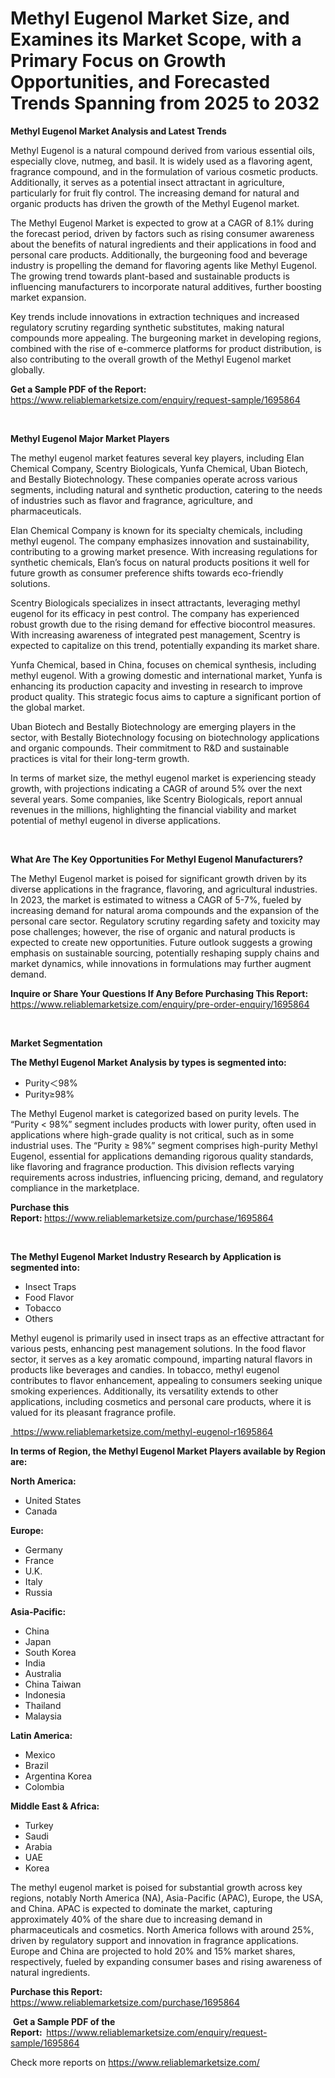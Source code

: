 <p><h1>Methyl Eugenol Market Size, and Examines its Market Scope, with a Primary Focus on Growth Opportunities, and Forecasted Trends Spanning from 2025 to 2032</h1></p><p><strong>Methyl Eugenol Market Analysis and Latest Trends</strong></p>
<p><p>Methyl Eugenol is a natural compound derived from various essential oils, especially clove, nutmeg, and basil. It is widely used as a flavoring agent, fragrance compound, and in the formulation of various cosmetic products. Additionally, it serves as a potential insect attractant in agriculture, particularly for fruit fly control. The increasing demand for natural and organic products has driven the growth of the Methyl Eugenol market.</p><p>The Methyl Eugenol Market is expected to grow at a CAGR of 8.1% during the forecast period, driven by factors such as rising consumer awareness about the benefits of natural ingredients and their applications in food and personal care products. Additionally, the burgeoning food and beverage industry is propelling the demand for flavoring agents like Methyl Eugenol. The growing trend towards plant-based and sustainable products is influencing manufacturers to incorporate natural additives, further boosting market expansion.</p><p>Key trends include innovations in extraction techniques and increased regulatory scrutiny regarding synthetic substitutes, making natural compounds more appealing. The burgeoning market in developing regions, combined with the rise of e-commerce platforms for product distribution, is also contributing to the overall growth of the Methyl Eugenol market globally.</p></p>
<p><strong>Get a Sample PDF of the Report:&nbsp;</strong> <a href="https://www.reliablemarketsize.com/enquiry/request-sample/1695864?utm_campaign=2461&utm_medium=2&utm_source=Github&utm_content=ia&utm_term=27032025&utm_id=methyl-eugenol">https://www.reliablemarketsize.com/enquiry/request-sample/1695864</a></p>
<p>&nbsp;</p>
<p><strong>Methyl Eugenol Major Market Players</strong></p>
<p><p>The methyl eugenol market features several key players, including Elan Chemical Company, Scentry Biologicals, Yunfa Chemical, Uban Biotech, and Bestally Biotechnology. These companies operate across various segments, including natural and synthetic production, catering to the needs of industries such as flavor and fragrance, agriculture, and pharmaceuticals.</p><p>Elan Chemical Company is known for its specialty chemicals, including methyl eugenol. The company emphasizes innovation and sustainability, contributing to a growing market presence. With increasing regulations for synthetic chemicals, Elan’s focus on natural products positions it well for future growth as consumer preference shifts towards eco-friendly solutions.</p><p>Scentry Biologicals specializes in insect attractants, leveraging methyl eugenol for its efficacy in pest control. The company has experienced robust growth due to the rising demand for effective biocontrol measures. With increasing awareness of integrated pest management, Scentry is expected to capitalize on this trend, potentially expanding its market share.</p><p>Yunfa Chemical, based in China, focuses on chemical synthesis, including methyl eugenol. With a growing domestic and international market, Yunfa is enhancing its production capacity and investing in research to improve product quality. This strategic focus aims to capture a significant portion of the global market.</p><p>Uban Biotech and Bestally Biotechnology are emerging players in the sector, with Bestally Biotechnology focusing on biotechnology applications and organic compounds. Their commitment to R&D and sustainable practices is vital for their long-term growth.</p><p>In terms of market size, the methyl eugenol market is experiencing steady growth, with projections indicating a CAGR of around 5% over the next several years. Some companies, like Scentry Biologicals, report annual revenues in the millions, highlighting the financial viability and market potential of methyl eugenol in diverse applications.</p></p>
<p>&nbsp;</p>
<p><strong>What Are The Key Opportunities For Methyl Eugenol Manufacturers?</strong></p>
<p><p>The Methyl Eugenol market is poised for significant growth driven by its diverse applications in the fragrance, flavoring, and agricultural industries. In 2023, the market is estimated to witness a CAGR of 5-7%, fueled by increasing demand for natural aroma compounds and the expansion of the personal care sector. Regulatory scrutiny regarding safety and toxicity may pose challenges; however, the rise of organic and natural products is expected to create new opportunities. Future outlook suggests a growing emphasis on sustainable sourcing, potentially reshaping supply chains and market dynamics, while innovations in formulations may further augment demand.</p></p>
<p><strong>Inquire or Share Your Questions If Any Before Purchasing This Report:</strong> <a href="https://www.reliablemarketsize.com/enquiry/pre-order-enquiry/1695864?utm_campaign=2461&utm_medium=2&utm_source=Github&utm_content=ia&utm_term=27032025&utm_id=methyl-eugenol">https://www.reliablemarketsize.com/enquiry/pre-order-enquiry/1695864</a></p>
<p>&nbsp;</p>
<p><strong>Market Segmentation</strong></p>
<p><strong>The Methyl Eugenol Market Analysis by types is segmented into:</strong></p>
<p><ul><li>Purity＜98%</li><li>Purity≥98%</li></ul></p>
<p><p>The Methyl Eugenol market is categorized based on purity levels. The “Purity < 98%” segment includes products with lower purity, often used in applications where high-grade quality is not critical, such as in some industrial uses. The “Purity ≥ 98%” segment comprises high-purity Methyl Eugenol, essential for applications demanding rigorous quality standards, like flavoring and fragrance production. This division reflects varying requirements across industries, influencing pricing, demand, and regulatory compliance in the marketplace.</p></p>
<p><strong>Purchase this Report:&nbsp;</strong><a href="https://www.reliablemarketsize.com/purchase/1695864?utm_campaign=2461&utm_medium=2&utm_source=Github&utm_content=ia&utm_term=27032025&utm_id=methyl-eugenol">https://www.reliablemarketsize.com/purchase/1695864</a></p>
<p>&nbsp;</p>
<p><strong>The Methyl Eugenol Market Industry Research by Application is segmented into:</strong></p>
<p><ul><li>Insect Traps</li><li>Food Flavor</li><li>Tobacco</li><li>Others</li></ul></p>
<p><p>Methyl eugenol is primarily used in insect traps as an effective attractant for various pests, enhancing pest management solutions. In the food flavor sector, it serves as a key aromatic compound, imparting natural flavors in products like beverages and candies. In tobacco, methyl eugenol contributes to flavor enhancement, appealing to consumers seeking unique smoking experiences. Additionally, its versatility extends to other applications, including cosmetics and personal care products, where it is valued for its pleasant fragrance profile.</p></p>
<p><a href="https://www.reliablemarketsize.com/methyl-eugenol-r1695864?utm_campaign=2461&utm_medium=2&utm_source=Github&utm_content=ia&utm_term=27032025&utm_id=methyl-eugenol">&nbsp;https://www.reliablemarketsize.com/methyl-eugenol-r1695864</a></p>
<p><strong>In terms of Region, the Methyl Eugenol Market Players available by Region are:</strong></p>
<p>
    <p> <strong> North America: </strong>
        <ul>
            <li>United States</li>
            <li>Canada</li>
        </ul>
        </p> 
    <p> <strong> Europe: </strong>
        <ul>
            <li>Germany</li>
            <li>France</li>
            <li>U.K.</li>
            <li>Italy</li>
            <li>Russia</li>
        </ul>
        </p> 
    <p> <strong> Asia-Pacific: </strong>
        <ul>
            <li>China</li>
            <li>Japan</li>
            <li>South Korea</li>
            <li>India</li>
            <li>Australia</li>
            <li>China Taiwan</li>
            <li>Indonesia</li>
            <li>Thailand</li>
            <li>Malaysia</li>
        </ul>
        </p> 
    <p> <strong> Latin America: </strong>
        <ul>
            <li>Mexico</li>
            <li>Brazil</li>
            <li>Argentina Korea</li>
            <li>Colombia</li>
        </ul>
        </p> 
    <p> <strong> Middle East & Africa: </strong>
        <ul>
            <li>Turkey</li>
            <li>Saudi</li>
            <li>Arabia</li>
            <li>UAE</li>
            <li>Korea</li>
        </ul>
    </p>
    </p>
<p><p>The methyl eugenol market is poised for substantial growth across key regions, notably North America (NA), Asia-Pacific (APAC), Europe, the USA, and China. APAC is expected to dominate the market, capturing approximately 40% of the share due to increasing demand in pharmaceuticals and cosmetics. North America follows with around 25%, driven by regulatory support and innovation in fragrance applications. Europe and China are projected to hold 20% and 15% market shares, respectively, fueled by expanding consumer bases and rising awareness of natural ingredients.</p></p>
<p><strong>Purchase this Report: </strong><a href="https://www.reliablemarketsize.com/purchase/1695864?utm_campaign=2461&utm_medium=2&utm_source=Github&utm_content=ia&utm_term=27032025&utm_id=methyl-eugenol">https://www.reliablemarketsize.com/purchase/1695864</a></p>
<p>&nbsp;<strong>Get a Sample PDF of the Report:&nbsp;&nbsp;</strong><a href="https://www.reliablemarketsize.com/enquiry/request-sample/1695864?utm_campaign=2461&utm_medium=2&utm_source=Github&utm_content=ia&utm_term=27032025&utm_id=methyl-eugenol">https://www.reliablemarketsize.com/enquiry/request-sample/1695864</a></p>
<p><strong></strong></p>
<p>Check more reports on <a href="https://www.reliablemarketsize.com/?utm_campaign=2461&utm_medium=2&utm_source=Github&utm_content=ia&utm_term=27032025&utm_id=methyl-eugenol">https://www.reliablemarketsize.com/</a></p>